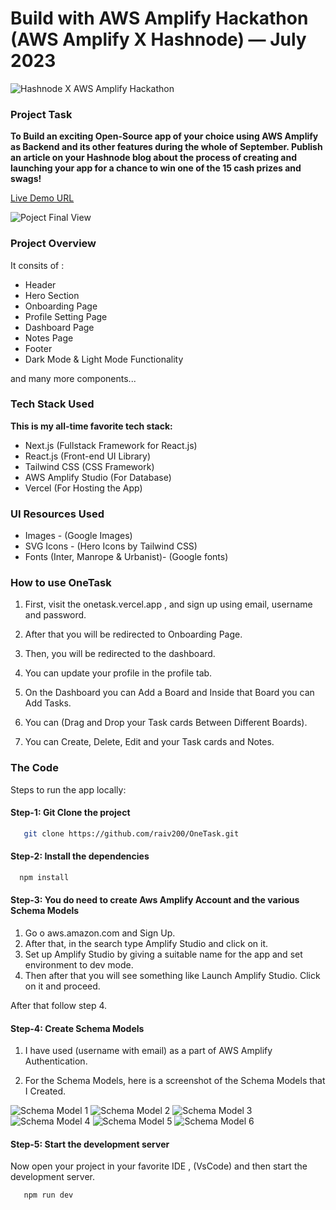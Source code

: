 # Build with AWS Amplify Hackathon (AWS Amplify X Hashnode) — July 2023
  
  ![Hashnode X AWS Amplify Hackathon](./public/sponsor-hashnode.png)

### Project Task

**To Build an exciting Open-Source app of your choice using AWS Amplify as Backend and its other features during the whole of September. Publish an article on your Hashnode blog about the process of creating and launching your app for a chance to win one of the 15 cash prizes and swags!**

[Live Demo URL](https://onetask.vercel.app)


![Poject Final View](./public/onetask.png)

### Project Overview

It consits of :

* Header
* Hero Section
* Onboarding Page
* Profile Setting Page
* Dashboard Page
* Notes Page
* Footer
* Dark Mode & Light Mode Functionality

and many more components...

### Tech Stack Used

**This is my all-time favorite tech stack:**

- Next.js (Fullstack Framework for React.js)
- React.js (Front-end UI Library)
- Tailwind CSS (CSS Framework)
- AWS Amplify Studio (For Database)
- Vercel (For Hosting the App)

### UI Resources Used

* Images - (Google Images)
* SVG Icons - (Hero Icons by Tailwind CSS)
* Fonts (Inter, Manrope & Urbanist)- (Google fonts)


### How to use  OneTask

1. First, visit the onetask.vercel.app , and sign up using email, username and password.

2. After that you will be redirected to Onboarding Page.

3. Then, you will be redirected to the dashboard.

4. You can update your profile in the profile tab.

5. On the Dashboard you can Add a Board and Inside that Board you can Add Tasks.

6. You can (Drag and Drop your Task cards Between Different Boards).

7. You can Create, Delete, Edit and your Task cards and Notes.


### The Code

Steps to run the app locally:


#### Step-1: Git Clone the project

```bash
   git clone https://github.com/raiv200/OneTask.git
```

#### Step-2: Install the dependencies

```bash
  npm install
```

#### Step-3: You do need to create Aws Amplify Account and the various Schema Models

 1. Go o aws.amazon.com and Sign Up.
 2. After that, in the search type Amplify Studio and click on it.
 3. Set up Amplify Studio by giving a suitable name for the app and set environment to dev mode.
 4. Then after that you will see something like Launch Amplify Studio. Click on it and proceed.

 After that follow step 4.


#### Step-4: Create Schema Models

 1. I have used (username with email) as a part of AWS Amplify Authentication.

 2. For the Schema Models, here is a screenshot of the Schema Models that I Created.

![Schema Model 1](./public/model-1.PNG)
![Schema Model 2](./public/model-2.PNG)
![Schema Model 3](./public/model-3.PNG)
![Schema Model 4](./public/model-4.PNG)
![Schema Model 5](./public/model-5.PNG)
![Schema Model 6](./public/model-6.PNG)


#### Step-5: Start the development server

Now open your project in your favorite IDE , (VsCode) and then start the development server.

```bash
   npm run dev
```


